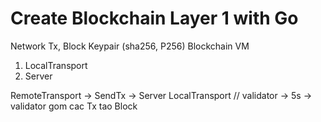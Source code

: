 # Create Blockchain Layer 1 with Go

Network
Tx, Block
Keypair (sha256, P256)
Blockchain
VM

1. LocalTransport
2. Server

RemoteTransport -> SendTx -> Server
LocalTransport // validator -> 5s -> validator gom cac Tx tao Block